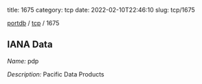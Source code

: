 title: 1675
category: tcp
date: 2022-02-10T22:46:10
slug: tcp/1675

[portdb](/) / [tcp](/category/tcp.html) / 1675


## IANA Data

_Name:_ pdp

_Description:_ Pacific Data Products

